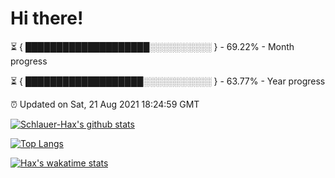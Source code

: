 # Hi there!

⏳ { ████████████████████░░░░░░░░░░ } - 69.22% - Month progress

⏳ { ███████████████████░░░░░░░░░░░ } - 63.77% - Year progress

⏰ Updated on Sat, 21 Aug 2021 18:24:59 GMT


[![Schlauer-Hax's github stats](https://github-readme-stats.vercel.app/api?username=Schlauer-Hax&show_icons=true&theme=dark&count_private=true)](https://github.com/Schlauer-Hax)


[![Top Langs](https://github-readme-stats.vercel.app/api/top-langs/?username=Schlauer-Hax&layout=compact&theme=dark)](https://github.com/Schlauer-Hax?tab=repositories)


[![Hax's wakatime stats](https://github-readme-stats.vercel.app/api/wakatime?username=Hax&theme=dark)](https://wakatime.com/@Hax)

